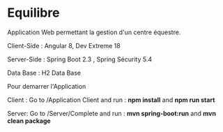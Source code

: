 # Equilibre
Application Web permettant la gestion d'un centre équestre. 

Client-Side : Angular 8, Dev Extreme 18

Server-Side : Spring Boot 2.3 , Spring Sécurity 5.4

Data Base : H2 Data Base 


Pour demarrer l'Application

Client : Go to /Application Client and run : **npm install**  and **npm run start**


Server: Go to /Server/Complete and run : **mvn spring-boot:run** and   **mvn clean package** 
